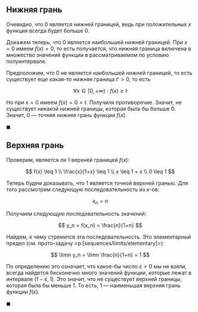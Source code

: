 ## Нижняя грань

Очевидно, что $0$ является нижней границей, ведь при положительных $x$ функция всегда будет больше $0$.

Докажем теперь, что $0$ является наибольшей нижней границей. При $x=0$ имеем $f(x) = 0$, то есть получается, что нижняя граница включена в множество значений функции в рассматриваемом по условию полуинтервале.

Предположим, что $0$ не является наибольшей нижней границей, то есть существует еще какая-то нижняя граница $t' > 0$, то есть

$$ \forall x \in [0, +\infty) \ : \ f(x) \geq t $$

Но при $x=0$ имеем $f(x) = 0 < t$. Получили противоречие. Значит, не существует никакой нижней границы, которая была бы больше $0$. Значит, $0$ — точняя нижняя грань функции $f(x)$.

$\blacksquare$

## Верхняя грань

Проверим, является ли $1$ верхней границей $f(x)$:

$$ f(x) \leq 1 \\ \frac{x}{1+x} \leq 1 \\ x \leq 1 + x \\ 0 \leq 1 $$

Теперь будем доказывать, что $1$ является точной верхней гранью. Для того рассмотрим следующую последовательность из $x$-ов:

$$ x_n = n $$

Получаем следующую последовательность значений:

$$ y_n = f(x_n) = \frac{n}{1+n} $$

Найдем, к чему стремится эта последовательность. Это элементарный предел (см. прото-задачу <p:[sequences/limits/elementary]>):

$$ \limn y_n = \limn \frac{n}{1+n} = 1 $$

По определению это означает, что какое-бы число $\varepsilon > 0$ мы не взяли, всегда найдется бесконечно много значений функции, которые лежат в интервале $(1-\varepsilon, 1)$. Это значит, что не существует верхней границы, которая была бы меньше $1$. То есть, $1$ — наименьшая верхняя грань функции $f(x)$.

$\blacksquare$